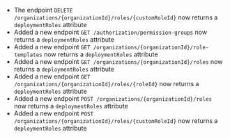 
- The endpoint `DELETE /organizations/{organizationId}/roles/{customRoleId}` now returns a 
  `deploymentRoles` attribute
- Added a new endpoint `GET /authorization/permission-groups` now returns a 
  `deploymentRoles` attribute
- Added a new endpoint `GET /organizations/{organizationId}/role-templates` now returns a 
  `deploymentRoles` attribute
- Added a new endpoint `GET /organizations/{organizationId}/roles` now returns a 
  `deploymentRoles` attribute
- Added a new endpoint `GET /organizations/{organizationId}/roles/{roleId}` now returns a 
  `deploymentRoles` attribute
- Added a new endpoint `POST /organizations/{organizationId}/roles` now returns a 
  `deploymentRoles` attribute
- Added a new endpoint `POST /organizations/{organizationId}/roles/{customRoleId}` now returns a 
  `deploymentRoles` attribute
  